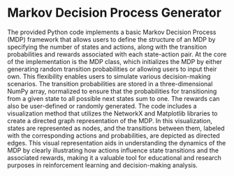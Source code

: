 # Markov Decision Process Generator

The provided Python code implements a basic Markov Decision Process (MDP) framework that allows users to define the structure of an MDP by specifying the number of states and actions, along with the transition probabilities and rewards associated with each state-action pair. At the core of the implementation is the MDP class, which initializes the MDP by either generating random transition probabilities or allowing users to input their own. This flexibility enables users to simulate various decision-making scenarios. The transition probabilities are stored in a three-dimensional NumPy array, normalized to ensure that the probabilities for transitioning from a given state to all possible next states sum to one. The rewards can also be user-defined or randomly generated. The code includes a visualization method that utilizes the NetworkX and Matplotlib libraries to create a directed graph representation of the MDP. In this visualization, states are represented as nodes, and the transitions between them, labeled with the corresponding actions and probabilities, are depicted as directed edges. This visual representation aids in understanding the dynamics of the MDP by clearly illustrating how actions influence state transitions and the associated rewards, making it a valuable tool for educational and research purposes in reinforcement learning and decision-making analysis.
